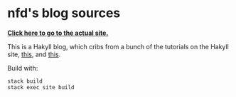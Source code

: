 # nfd's blog sources #

**[Click here to go to the actual site.](https://b.nfd.moe/)**

This is a Hakyll blog,
which cribs from a bunch of the tutorials on the Hakyll
site,
[this](http://aherrmann.github.io/programming/2016/01/31/jekyll-style-urls-with-hakyll/index.html),
and [this](https://github.com/yous/whiteglass).

Build with:
```
stack build
stack exec site build
```


